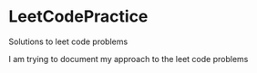 # LeetCodePractice
Solutions to leet code problems

I am trying to document my approach to the leet code problems
